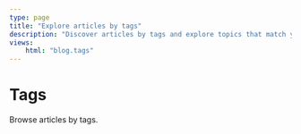 ```yaml
---
type: page
title: "Explore articles by tags"
description: "Discover articles by tags and explore topics that match your interests. Browse and find content tailored to what you love."
views:
    html: "blog.tags"
---
```


# Tags

Browse articles by tags.